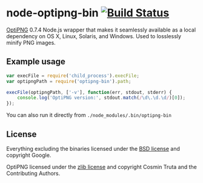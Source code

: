 # node-optipng-bin [![Build Status](https://secure.travis-ci.org/yeoman/node-optipng-bin.png?branch=master)](http://travis-ci.org/yeoman/node-optipng-bin)

[OptiPNG](http://optipng.sourceforge.net) 0.7.4 Node.js wrapper that makes it seamlessly available as a local dependency on OS X, Linux, Solaris, and Windows. Used to losslessly minify PNG images.


## Example usage

```js
var execFile = require('child_process').execFile;
var optipngPath = require('optipng-bin').path;

execFile(optipngPath, ['-v'], function(err, stdout, stderr) {
	console.log('OptiPNG version:', stdout.match(/\d\.\d.\d/)[0]);
});
```

You can also run it directly from `./node_modules/.bin/optipng-bin`


## License

Everything excluding the binaries licensed under the [BSD license](http://opensource.org/licenses/bsd-license.php) and copyright Google.

OptiPNG licensed under the [zlib license](http://optipng.sourceforge.net/license.txt) and copyright Cosmin Truta and the Contributing Authors.
